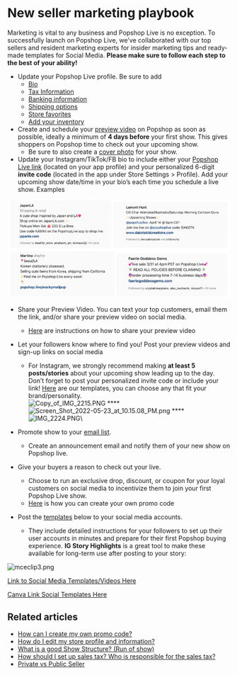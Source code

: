 # New seller marketing playbook

Marketing is vital to any business and Popshop Live is no exception. To successfully launch on Popshop Live, we’ve collaborated with our top sellers and resident marketing experts for insider marketing tips and ready-made templates for Social Media. **Please make sure to follow each step to the best of your ability!**

* Update your Popshop Live profile. Be sure to add&#x20;
  * [Bio](https://help.popshop.live/hc/en-us/articles/4405286039577-How-do-I-edit-my-store-profile-and-information-)
  * [Tax Information ](https://help.popshop.live/hc/en-us/articles/4405019155481-How-should-I-set-up-sales-tax-Who-is-responsible-for-the-sales-tax-)
  * [Banking information](https://help.popshop.live/hc/en-us/articles/4548988676495-How-can-I-update-or-edit-my-Bank-account-info-)
  * [Shipping options](https://help.popshop.live/hc/en-us/articles/4556580855183-PSL-Shipping-vs-Own-Shipping-which-one-is-best-for-me-)
  * [Store favorites ](https://help.popshop.live/hc/en-us/articles/4409330591641-How-do-I-add-store-favorites-to-my-store-)
  * [Add your inventory](https://help.popshop.live/hc/en-us/categories/4797465064975-Inventory)
* Create and schedule your [preview video](https://help.popshop.live/hc/en-us/articles/4405505037465-What-are-great-show-preview-examples-) on Popshop as soon as possible, ideally a minimum of **4 days before** your first show. This gives shoppers on Popshop time to check out your upcoming show.&#x20;
  * Be sure to also create a [cover photo](https://help.popshop.live/hc/en-us/articles/4420318267791-What-are-best-practices-for-creating-a-cover-photo-Preview-video-) for your show.&#x20;
* Update your Instagram/TikTok/FB bio to include either your [Popshop Live link](https://help.popshop.live/hc/en-us/articles/4409732924697-How-do-I-share-my-unique-store-URL-) (located on your app profile) and your personalized 6-digit **invite code** (located in the app under Store Settings > Profile). Add your upcoming show date/time in your bio’s each time you schedule a live show. Examples

![](<../../.gitbook/assets/mceclip0 (1) (2).png>)

* Share your Preview Video. You can text your top customers, email them the link, and/or share your preview video on social media.&#x20;
  * [Here](https://help.popshop.live/hc/en-us/articles/4409237299993-How-do-I-share-my-live-show-) are instructions on how to share your preview video
* Let your followers know where to find you! Post your preview videos and sign-up links on social media&#x20;
  * For Instagram, we strongly recommend making **at least 5 posts/stories** about your upcoming show leading up to the day. Don’t forget to post your personalized invite code or include your link! [Here](https://help.popshop.live/hc/en-us/sections/4409740512537-Social-Media-Marketing) are our templates, you can choose any that fit your brand/personality. \
    ![Copy\_of\_IMG\_2215.PNG](https://help.popshop.live/hc/article\_attachments/4868871235087/Copy\_of\_IMG\_2215.PNG)  ****  ![Screen\_Shot\_2022-05-23\_at\_10.15.08\_PM.png](https://help.popshop.live/hc/article\_attachments/4868919847311/Screen\_Shot\_2022-05-23\_at\_10.15.08\_PM.png)  ****  ![IMG\_2224.PNG](https://help.popshop.live/hc/article\_attachments/4868839753359/IMG\_2224.PNG)\

* Promote show to your [email list](https://help.popshop.live/hc/en-us/articles/4409725205913-How-do-I-promote-my-show-to-my-email-list-).&#x20;
  * Create an announcement email and notify them of your new show on Popshop live.
* Give your buyers a reason to check out your live.
  * Choose to run an exclusive drop, discount, or coupon for your loyal customers on social media to incentivize them to join your first Popshop Live show.
  * [Here](https://help.popshop.live/hc/en-us/articles/4654659120655-How-can-I-create-my-own-coupon-code-) is how you can create your own promo code
* Post the [templates](https://help.popshop.live/hc/en-us/sections/4409740512537-Social-Media-Marketing) below to your social media accounts.&#x20;
  * They include detailed instructions for your followers to set up their user accounts in minutes and prepare for their first Popshop buying experience. **IG Story Highlights** is a great tool to make these available for long-term use after posting to your story:

![mceclip3.png](https://help.popshop.live/hc/article\_attachments/4845687670799/mceclip3.png)

[Link to Social Media Templates/Videos Here](https://drive.google.com/drive/folders/1HhnDn2irsE6gS2I9anwmH9gFO-KVN44l?usp=sharing)

[Canva Link Social Templates Here](https://www.canva.com/design/DAE7Eyct7S4/ovFaGNfHEyxGCG48Wax5Tw/edit)

## Related articles

* [How can I create my own promo code?](https://jamble.gitbook.io/popshop-live/marketing/marketing-basics/how-can-i-create-my-own-promo-code)
* [How do I edit my store profile and information?](https://jamble.gitbook.io/popshop-live/going-live/how-do-i-edit-my-store-profile-and-information)
* [What is a good Show Structure? (Run of show)](https://jamble.gitbook.io/popshop-live/hosting-and-after-your-show/what-is-a-good-show-structure-run-of-show)
* [How should I set up sales tax? Who is responsible for the sales tax?](https://jamble.gitbook.io/popshop-live/payment-and-tax/how-should-i-set-up-sales-tax-who-is-responsible-for-the-sales-tax)
* [Private vs Public Seller](https://jamble.gitbook.io/popshop-live/going-live/private-vs-public-seller)

